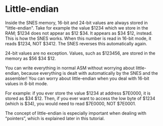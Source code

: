 # Little-endian

Inside the SNES memory, 16-bit and 24-bit values are always stored in "little-endian". Take for example the value $1234 which we store in the RAM; $1234 does not appear as $12 $34. It appears as $34 $12, instead. This is how the SNES works. When this number is read in 16-bit mode, it reads $1234, NOT $3412. The SNES reverses this automatically again.

24-bit values are no exception. Values, such as $123456, are stored in the memory as $56 $34 $12.

You can write everything in normal ASM without worrying about little-endian, because everything is dealt with automatically by the SNES and the assembler! You can worry about little-endian when you deal with 16-bit values in 8-bit mode.

For example: if you ever store the value $1234 at address $7E0000, it is stored as $34 $12. Then, if you ever want to access the low byte of $1234 \(which is $34\), you would need to read $7E0000, NOT $7E0001.

The concept of little-endian is especially important when dealing with “pointers”, which is explained later in this tutorial.


